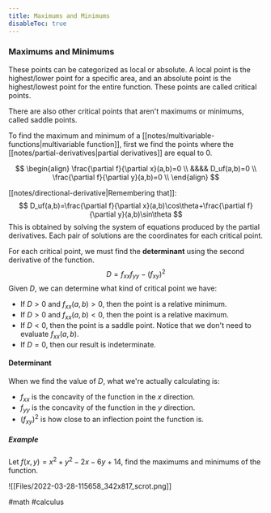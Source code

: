 ```yaml
---
title: Maximums and Minimums
disableToc: true
---
```


### Maximums and Minimums
These points can be categorized as local or absolute. A local point is the highest/lower point for a specific area, and an absolute point is the highest/lowest point for the entire function. These points are called critical points.

There are also other critical points that aren't maximums or minimums, called saddle points.

To find the maximum and minimum of a [[notes/multivariable-functions|multivariable function]], first we find the points where the [[notes/partial-derivatives|partial derivatives]] are equal to $0$.

$$
\begin{align}
		\frac{\partial f}{\partial x}(a,b)=0 \\ &&&&
		D_uf(a,b)=0 \\
		\frac{\partial f}{\partial y}(a,b)=0 \\
\end{align}
$$

[[notes/directional-derivative|Remembering that]]:
$$
D_uf(a,b)=\frac{\partial f}{\partial x}(a,b)\cos\theta+\frac{\partial f}{\partial y}(a,b)\sin\theta
$$
This is obtained by solving the system of equations produced by the partial derivatives. Each pair of solutions are the coordinates for each critical point.

For each critical point, we must find the __determinant__ using the second derivative of the function.
$$
D=f_{xx}f_{yy}-(f_{xy})^2
$$
Given $D$, we can determine what kind of critical point we have:
- If $D>0$ and $f_{xx}(a,b)>0$, then the point is a relative minimum.
- If $D>0$ and $f_{xx}(a,b)<0$, then the point is a relative maximum.
- If $D<0$, then the point is a saddle point. Notice that we don't need to evaluate $f_{xx}(a,b)$.
- If $D=0$, then our result is indeterminate.

#### Determinant
When we find the value of $D$, what we're actually calculating is:
- $f_{xx}$ is the concavity of the function in the $x$ direction.
- $f_{yy}$ is the concavity of the function in the $y$ direction.
- $(f_{xy})^2$ is how close to an inflection point the function is.

##### Example
Let $f(x,y)=x^2+y^2-2x-6y+14$, find the maximums and minimums of the function.

![[Files/2022-03-28-115658_342x817_scrot.png]]

#math #calculus 
